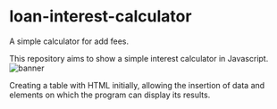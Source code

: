 # loan-interest-calculator
A simple calculator for add fees.

This repository aims to show a simple interest calculator in Javascript. 
![banner](https://user-images.githubusercontent.com/84825590/171121418-b5befca1-bdd9-40e5-b064-54f41db24465.gif)

Creating a table with HTML initially, allowing the insertion of data and elements on which the program can display its results.

